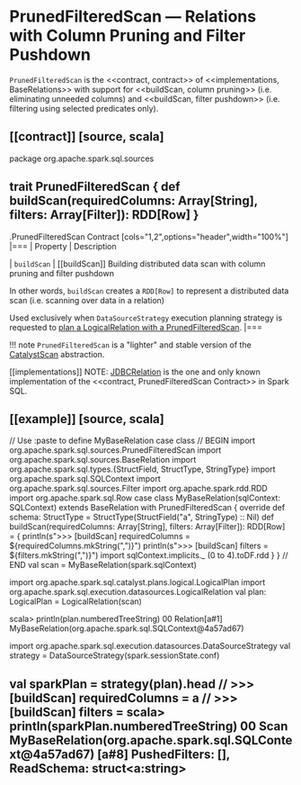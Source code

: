 # PrunedFilteredScan &mdash; Relations with Column Pruning and Filter Pushdown

`PrunedFilteredScan` is the <<contract, contract>> of <<implementations, BaseRelations>> with support for <<buildScan, column pruning>> (i.e. eliminating unneeded columns) and <<buildScan, filter pushdown>> (i.e. filtering using selected predicates only).

[[contract]]
[source, scala]
----
package org.apache.spark.sql.sources

trait PrunedFilteredScan {
  def buildScan(requiredColumns: Array[String], filters: Array[Filter]): RDD[Row]
}
----

.PrunedFilteredScan Contract
[cols="1,2",options="header",width="100%"]
|===
| Property
| Description

| `buildScan`
| [[buildScan]] Building distributed data scan with column pruning and filter pushdown

In other words, `buildScan` creates a `RDD[Row]` to represent a distributed data scan (i.e. scanning over data in a relation)

Used exclusively when `DataSourceStrategy` execution planning strategy is requested to [plan a LogicalRelation with a PrunedFilteredScan](execution-planning-strategies/DataSourceStrategy.md#PrunedFilteredScan).
|===

!!! note
    `PrunedFilteredScan` is a "lighter" and stable version of the [CatalystScan](CatalystScan.md) abstraction.

[[implementations]]
NOTE: [JDBCRelation](datasources/jdbc/JDBCRelation.md) is the one and only known implementation of the <<contract, PrunedFilteredScan Contract>> in Spark SQL.

[[example]]
[source, scala]
----
// Use :paste to define MyBaseRelation case class
// BEGIN
import org.apache.spark.sql.sources.PrunedFilteredScan
import org.apache.spark.sql.sources.BaseRelation
import org.apache.spark.sql.types.{StructField, StructType, StringType}
import org.apache.spark.sql.SQLContext
import org.apache.spark.sql.sources.Filter
import org.apache.spark.rdd.RDD
import org.apache.spark.sql.Row
case class MyBaseRelation(sqlContext: SQLContext) extends BaseRelation with PrunedFilteredScan {
  override def schema: StructType = StructType(StructField("a", StringType) :: Nil)
  def buildScan(requiredColumns: Array[String], filters: Array[Filter]): RDD[Row] = {
    println(s">>> [buildScan] requiredColumns = ${requiredColumns.mkString(",")}")
    println(s">>> [buildScan] filters = ${filters.mkString(",")}")
    import sqlContext.implicits._
    (0 to 4).toDF.rdd
  }
}
// END
val scan = MyBaseRelation(spark.sqlContext)

import org.apache.spark.sql.catalyst.plans.logical.LogicalPlan
import org.apache.spark.sql.execution.datasources.LogicalRelation
val plan: LogicalPlan = LogicalRelation(scan)

scala> println(plan.numberedTreeString)
00 Relation[a#1] MyBaseRelation(org.apache.spark.sql.SQLContext@4a57ad67)

import org.apache.spark.sql.execution.datasources.DataSourceStrategy
val strategy = DataSourceStrategy(spark.sessionState.conf)

val sparkPlan = strategy(plan).head
// >>> [buildScan] requiredColumns = a
// >>> [buildScan] filters =
scala> println(sparkPlan.numberedTreeString)
00 Scan MyBaseRelation(org.apache.spark.sql.SQLContext@4a57ad67) [a#8] PushedFilters: [], ReadSchema: struct<a:string>
----
